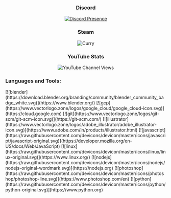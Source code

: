 <h3 align="center">Discord</h3>
<p align="center">
  <a href="https://discord.com/users/1136672010446057542">
    <img src="https://lanyard.cnrad.dev/api/1136672010446057542" alt="Discord Presence" />
  </a>
</p>

<h3 align="center">Steam</h3>
<p align="center">
  <img src="https://steam-stat.vercel.app/api?profileName=curryhot" alt="Curry" />
</p>

<h3 align="center">YouTube Stats</h3>
<p align="center">
  <img src="https://img.shields.io/youtube/channel/views/UC1WhVcVRRE_jM7RnLu9hlQg" alt="YouTube Channel Views" />
</p>
<h3 align="left">Languages and Tools:</h3>
<p align="left">
  [![blender](https://download.blender.org/branding/community/blender_community_badge_white.svg)](https://www.blender.org/)
  [![gcp](https://www.vectorlogo.zone/logos/google_cloud/google_cloud-icon.svg)](https://cloud.google.com)
  [![git](https://www.vectorlogo.zone/logos/git-scm/git-scm-icon.svg)](https://git-scm.com/)
  [![illustrator](https://www.vectorlogo.zone/logos/adobe_illustrator/adobe_illustrator-icon.svg)](https://www.adobe.com/in/products/illustrator.html)
  [![javascript](https://raw.githubusercontent.com/devicons/devicon/master/icons/javascript/javascript-original.svg)](https://developer.mozilla.org/en-US/docs/Web/JavaScript)
  [![linux](https://raw.githubusercontent.com/devicons/devicon/master/icons/linux/linux-original.svg)](https://www.linux.org/)
  [![nodejs](https://raw.githubusercontent.com/devicons/devicon/master/icons/nodejs/nodejs-original-wordmark.svg)](https://nodejs.org)
  [![photoshop](https://raw.githubusercontent.com/devicons/devicon/master/icons/photoshop/photoshop-line.svg)](https://www.photoshop.com/en)
  [![python](https://raw.githubusercontent.com/devicons/devicon/master/icons/python/python-original.svg)](https://www.python.org)
</p>
